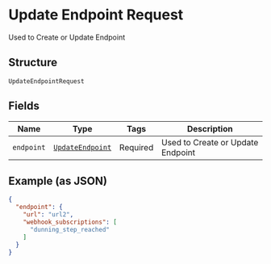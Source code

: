 
# Update Endpoint Request

Used to Create or Update Endpoint

## Structure

`UpdateEndpointRequest`

## Fields

| Name | Type | Tags | Description |
|  --- | --- | --- | --- |
| `endpoint` | [`UpdateEndpoint`](../../doc/models/update-endpoint.md) | Required | Used to Create or Update Endpoint |

## Example (as JSON)

```json
{
  "endpoint": {
    "url": "url2",
    "webhook_subscriptions": [
      "dunning_step_reached"
    ]
  }
}
```

